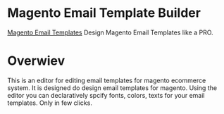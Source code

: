 # Magento Email Template Builder

<a href="http://magento.wysiwyg.email/">Magento Email Templates</a> Design Magento Email Templates like a PRO.

# Overwiev

This is an editor for editing email templates for magento ecommerce system. It is designed do design email templates for magento. Using the editor you can declaratively spcify fonts, colors, texts for your email templates. Only in few clicks.
